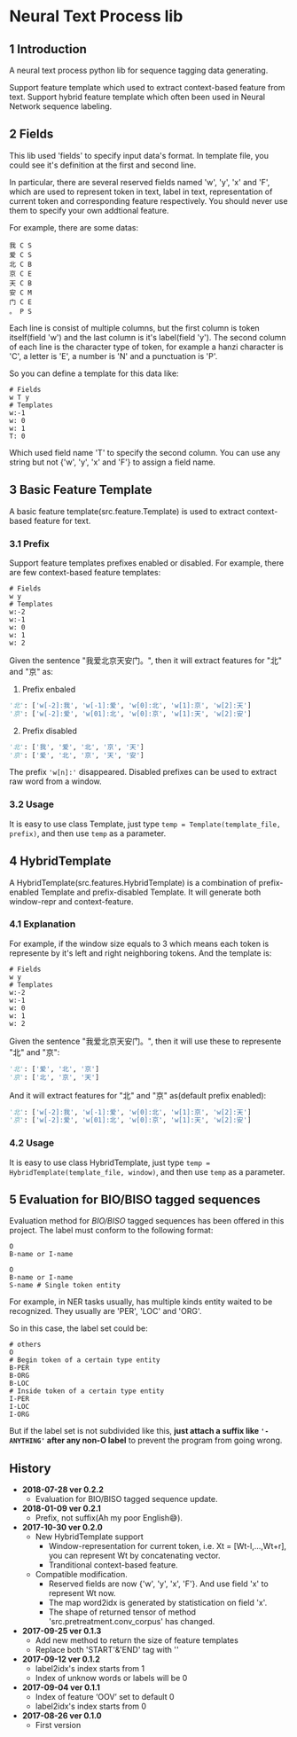 # Neural Text Process lib

## 1 Introduction

A neural text process python lib for sequence tagging data generating.

Support feature template which used to extract context-based feature from text. Support hybrid feature template which often been used in Neural Network sequence labeling.

## 2 Fields

This lib used 'fields' to specify input data's format. In template file, you could see it's definition at the first and second line.

In particular, there are several reserved fields named 'w', 'y', 'x' and 'F', which are used to represent token in text, label in text, representation of current token and corresponding feature respectively. You should never use them to specify your own addtional feature.

For example, there are some datas:

```text
我 C S
爱 C S
北 C B
京 C E
天 C B
安 C M
门 C E
。 P S
```

Each line is consist of multiple columns, but the first column is token itself(field 'w') and the last column is it's label(field 'y'). The second column of each line is the character type of token, for example a hanzi character is 'C', a letter is 'E', a number is 'N' and a punctuation is 'P'.

So you can define a template for this data like:

``` text
# Fields
w T y
# Templates
w:-1
w: 0
w: 1
T: 0
```

Which used field name 'T' to specify the second column. You can use any string but not {'w', 'y', 'x' and 'F'} to assign a field name.

## 3 Basic Feature Template

A basic feature template(src.feature.Template) is used to extract context-based feature for text.

### 3.1 Prefix

Support feature templates prefixes enabled or disabled. For example, there are few context-based feature templates:

```text
# Fields
w y
# Templates
w:-2
w:-1
w: 0
w: 1
w: 2
```

Given the sentence "我爱北京天安门。", then it will extract features for "北" and "京" as:

1. Prefix enbaled

```python
'北': ['w[-2]:我', 'w[-1]:爱', 'w[0]:北', 'w[1]:京', 'w[2]:天']
'京': ['w[-2]:爱', 'w[01]:北', 'w[0]:京', 'w[1]:天', 'w[2]:安']
```

2. Prefix disabled

```python
'北': ['我', '爱', '北', '京', '天']
'京': ['爱', '北', '京', '天', '安']
```

The prefix `'w[n]:'` disappeared. Disabled prefixes can be used to extract raw word from a window.

### 3.2 Usage

It is easy to use class Template, just type `temp = Template(template_file, prefix)`, and then use `temp` as a parameter.

## 4 HybridTemplate

A HybridTemplate(src.features.HybridTemplate) is a combination of prefix-enabled Template and prefix-disabled Template. It will generate both window-repr and context-feature.

### 4.1 Explanation

For example, if the window size equals to 3 which means each token is represente by it's left and right neighboring tokens. And the template is:

```text
# Fields
w y
# Templates
w:-2
w:-1
w: 0
w: 1
w: 2
```

Given the sentence "我爱北京天安门。", then it will use these to represente "北" and "京":

```python
'北': ['爱', '北', '京']
'京': ['北', '京', '天']
```

And it will extract features for "北" and "京" as(default prefix enabled):

```python
'北': ['w[-2]:我', 'w[-1]:爱', 'w[0]:北', 'w[1]:京', 'w[2]:天']
'京': ['w[-2]:爱', 'w[01]:北', 'w[0]:京', 'w[1]:天', 'w[2]:安']
```

### 4.2 Usage

It is easy to use class HybridTemplate, just type `temp = HybridTemplate(template_file, window)`, and then use `temp` as a parameter.

## 5 Evaluation for BIO/BISO tagged sequences

Evaluation method for *BIO/BISO* tagged sequences has been offered in this project. The label must conform to the following format:

```
O
B-name or I-name

O
B-name or I-name
S-name # Single token entity
```

For example, in NER tasks usually, has multiple kinds entity waited to be recognized. They usually are 'PER', 'LOC' and 'ORG'. 

So in this case, the label set could be:

```
# others
O
# Begin token of a certain type entity
B-PER
B-ORG
B-LOC
# Inside token of a certain type entity
I-PER
I-LOC
I-ORG
```

But if the label set is not subdivided like this, **just attach a suffix like `'-ANYTHING'` after any non-O label** to prevent the program from going wrong.

## History

- **2018-07-28 ver 0.2.2**
  - Evaluation for BIO/BISO tagged sequence update.
- **2018-01-09 ver 0.2.1**
  - Prefix, not suffix(Ah my poor English:sweat_smile:).
- **2017-10-30 ver 0.2.0**
  - New HybridTemplate support
    - Window-representation for current token, i.e. Xt = [Wt-l,...,Wt+r], you can represent Wt by concatenating vector.
    - Tranditional context-based feature.
  - Compatible modification.
    - Reserved fields are now {'w', 'y', 'x', 'F'}. And use field 'x' to represent Wt now.
    - The map word2idx is generated by statistication on field 'x'.
    - The shape of returned tensor of method 'src.pretreatment.conv_corpus' has changed.
- **2017-09-25 ver 0.1.3**
  - Add new method to return the size of feature templates
  - Replace both 'START'&'END' tag with '</s>'
- **2017-09-12 ver 0.1.2**
  - label2idx's index starts from 1
  - Index of unknow words or labels will be 0
- **2017-09-04 ver 0.1.1**
  - Index of feature ‘OOV’ set to default 0
  - label2idx's index starts from 0
- **2017-08-26 ver 0.1.0**
  - First version